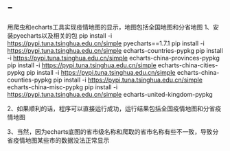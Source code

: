 # -
用爬虫和echarts工具实现疫情地图的显示，地图包括全国地图和分省地图
1、安装pyecharts以及相关的包
pip install -i https://pypi.tuna.tsinghua.edu.cn/simple  pyecharts==1.7.1
pip install -i https://pypi.tuna.tsinghua.edu.cn/simple  echarts-countries-pypkg
pip install -i https://pypi.tuna.tsinghua.edu.cn/simple  echarts-china-provinces-pypkg
pip install -i https://pypi.tuna.tsinghua.edu.cn/simple  echarts-china-cities-pypkg
pip install -i https://pypi.tuna.tsinghua.edu.cn/simple  echarts-china-counties-pypkg
pip install  -i https://pypi.tuna.tsinghua.edu.cn/simple echarts-china-misc-pypkg
pip install -i https://pypi.tuna.tsinghua.edu.cn/simple  echarts-united-kingdom-pypkg

2、如果顺利的话，程序可以直接运行成功，运行结果包括全国疫情地图和分省疫情地图

3、当然，因为echarts底图的省市级名称和爬取的省市名称有些不一致，导致分省疫情地图某些市的数据没法正常显示


